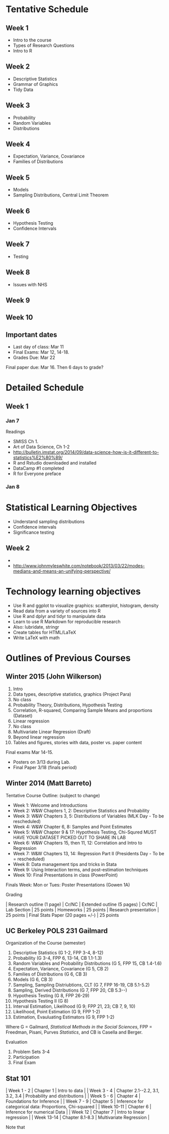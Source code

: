 # Tentative Schedule

## Week 1

- Intro to the course
- Types of Research Questions
- Intro to R

## Week 2

- Descriptive Statistics
- Grammar of Graphics
- Tidy Data

## Week 3

- Probability
- Random Variables
- Distributions

## Week 4

- Expectation, Variance, Covariance
- Families of Distributions

## Week 5

- Models
- Sampling Distributions, Central Limit Theorem

## Week 6

- Hypothesis Testing
- Confidence Intervals

## Week 7

- Testing 

## Week 8

- Issues with NHS

## Week 9

## Week 10

## Important dates

- Last day of class: Mar 11
- Final Exams: Mar 12, 14-18.
- Grades Due: Mar 22

Final paper due: Mar 16. Then 6 days to grade? 

# Detailed Schedule

## Week 1

### Jan 7

Readings

- SMISS Ch 1. 
- Art of Data Science, Ch 1-2
- http://bulletin.imstat.org/2014/09/data-science-how-is-it-different-to-statistics%E2%80%89/
- R and Rstudio downloaded and installed
- DataCamp #1 completed
- R for Everyone preface

### Jan 8

# Statistical Learning Objectives

- Understand sampling distributions
- Confidence intervals
- Significance testing


## Week 2

- 
- http://www.johnmyleswhite.com/notebook/2013/03/22/modes-medians-and-means-an-unifying-perspective/

# Technology learning objectives

- Use R and ggplot to visualize graphics: scatterplot, histogram, density
- Read data from a variety of sources into R
- Use R and dplyr and tidyr to manipulate data
- Learn to use R Markdown for reproducible research
- Also: lubridate, stringr
- Create tables for HTML/LaTeX
- Write LaTeX with math

# Outlines of Previous Courses

## Winter 2015 (John Wilkerson)

1. Intro
2. Data types, descriptive statistics, graphics (Project Para)
3. No class
4. Probability Theory, Distributions, Hypothesis Testing
5. Correlation, R-squared, Comparing Sample Means and proportions (Dataset)
6. Linear regression 
7. No class
8. Multivariate Linear Regression (Draft)
9. Beyond linear regression
10. Tables and figures, stories with data, poster vs. paper content 

Final exams Mar 14-15. 

- Posters on 3/13 during Lab.
- Final Paper 3/18 (finals period)


## Winter 2014 (Matt Barreto)

Tentative Course Outline: (subject to change)

- Week 1:	Welcome and Introductions
- Week 2:	W&W Chapters 1, 2:  Descriptive Statistics and Probability
- Week 3: W&W Chapters 3, 5:  Distributions of Variables (MLK Day - To be rescheduled)
- Week 4: W&W Chapter 6, 8:  Samples and Point Estimates
- Week 5:	W&W Chapter 9 & 17:  Hypothesis Testing, Chi-Squred MUST HAVE YOUR DATASET PICKED OUT TO SHARE IN LAB
- Week 6: W&W Chapters 15, then 11, 12:  Correlation and Intro to Regression
- Week 7: W&W Chapters 13, 14:  Regression Part II (Presidents Day - To be = rescheduled)
- Week 8: Data management tips and tricks in Stata
- Week 9: Using Interaction terms, and post-estimation techniques
- Week 10: Final Presentations in class (PowerPoint)

Finals Week: Mon or Tues: Poster Presentations (Gowen 1A)

Grading

| Research outline (1 page)	| Cr/NC
| Extended outline (5 pages) | Cr/NC
| Lab Section  | 25 points
| Homeworks	| 25 points
| Research presentation	| 25 points
| Final Stats Paper (20 pages +/-)	| 25 points

## UC Berkeley POLS 231 Gailmard

Organization of the Course (semester)

1. Descriptive Statistics (G 1-2, FPP 3-4, 8-12)
2. Probability (G 3-4, FPP 6, 13-14, CB 1.1-1.3)
3. Random Variables and Probability Distributions (G 5, FPP 15, CB 1.4-1.6)
4. Expectation, Variance, Covariance (G 5, CB 2)
5. Families of Distributions (G 6, CB 3)
6. Models (G 6, CB 3)
7. Sampling, Sampling Distriubtions, CLT (G 7, FPP 16-19, CB 5.1-5.2)
8. Sampling, Derived Distributions (G 7, FPP 20, CB 5.3--)
9. Hypothesis Testing (G 8, FPP 26-29)
10. Hypothesis Testing II (G 8)
11. Interval Estimation, Likelihood (G 9; FPP 21, 23; CB 7, 9, 10)
12. Likelihood, Point Estimation (G 9, FPP 1-2)
13. Estimation, Evauluating Estimators (G 9, FPP 1-2)

Where G = Gailmard, *Statistical Methods in the Social Sciences*, FPP = Freedman, Pisani, Purves *Statistics*,
and CB is Casella and Berger.

Evaluation

1. Problem Sets 3-4
2. Participation
3. Final Exam

## Stat 101


| Week 1 - 2 | Chapter 1 | Intro to data |
| Week 3 - 4 | Chapter 2.1--2.2, 3.1, 3.2, 3.4 | Probability and distributions |
| Week 5 - 6 | Chapter 4  | Foundations for Inference |
| Week 7 - 9 | Chapter 5 | Inference for categorical data: Proportions, Chi-squared |
| Week 10-11 | Chapter 6 | Inference for numerical Data |
| Week 12 | Chapter 7 | Intro to linear regression |
| Week 13-14 | Chapter 8.1-8.3 | Multivariate Regression |

Note that 


